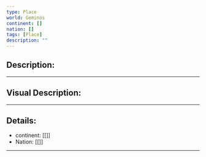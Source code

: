 ```yaml
---
type: Place
world: Geminos
continent: []
nation: []
tags: [Place]
description: ""
---
```


## Description:

---

## Visual Description:

---
## Details:
- continent: [[]]
- Nation: [[]]

---




